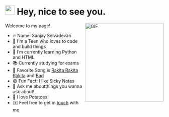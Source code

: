 <h1><img src="https://emojis.slackmojis.com/emojis/images/1531849430/4246/blob-sunglasses.gif?1531849430" width="30"/> Hey, nice to see you.</h1>

<img align="right" height="250" alt="GIF" src="https://i.pinimg.com/originals/cd/59/d6/cd59d626dc86397fe45080e6e9c7027d.gif" />

Welcome to my page!

- 🔥 Name: Sanjay Selvadevan
- 💙 I'm a Teen who loves to code and build things
- 🌱 I’m currently learning Python and HTML
- 📚 Currently studying for exams
- 🎵 Favorite Song is [Rakita Rakita Rakita](https://www.youtube.com/watch?v=5UmaMK_OfPw) and [Bad](https://www.youtube.com/watch?v=5UmaMK_OfPw)
- 😄 Fun Fact: I like Sicky Notes
- 💬 Ask me aboutthings you wanna ask about!
- 🥔 I love Potatoes!
- ✉️ Feel free to get in [touch](mailto:explorist20@gmail.com.) with me





<!--
**AlbertSanSun/AlbertSanSun** is a ✨ _special_ ✨ repository because its `README.md` (this file) appears on your GitHub profile.

Here are some ideas to get you started:

- 🔭 I’m currently working on ...
- 🌱 I’m currently learning ...
- 👯 I’m looking to collaborate on ...
- 🤔 I’m looking for help with ...
- 💬 Ask me about ...
- 📫 How to reach me: ...
- 😄 Pronouns: ...
- ⚡ Fun fact: ...
-->
